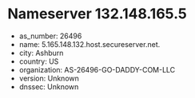 # Nameserver 132.148.165.5

* as_number: 26496
* name: 5.165.148.132.host.secureserver.net.
* city: Ashburn
* country: US
* organization: AS-26496-GO-DADDY-COM-LLC
* version: Unknown
* dnssec: Unknown
